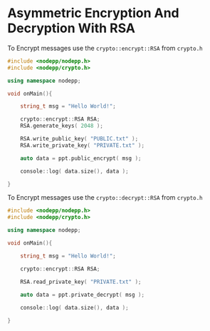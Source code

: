 # Asymmetric Encryption And Decryption With RSA

To Encrypt messages use the `crypto::encrypt::RSA` from `crypto.h`

```cpp
#include <nodepp/nodepp.h>
#include <nodepp/crypto.h>

using namespace nodepp;

void onMain(){

    string_t msg = "Hello World!";

    crypto::encrypt::RSA RSA;
    RSA.generate_keys( 2048 );

    RSA.write_public_key( "PUBLIC.txt" );
    RSA.write_private_key( "PRIVATE.txt" );

    auto data = ppt.public_encrypt( msg );

    console::log( data.size(), data );

}
```

To Encrypt messages use the `crypto::decrypt::RSA` from `crypto.h`

```cpp
#include <nodepp/nodepp.h>
#include <nodepp/crypto.h>

using namespace nodepp;

void onMain(){

    string_t msg = "Hello World!";

    crypto::encrypt::RSA RSA;

    RSA.read_private_key( "PRIVATE.txt" );

    auto data = ppt.private_decrypt( msg );
     
    console::log( data.size(), data );

}
```